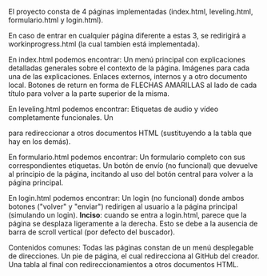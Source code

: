 El proyecto consta de  4 páginas implementadas (index.html, leveling.html, formulario.html y login.html).

En caso de entrar en cualquier página diferente a estas 3, se redirigirá a workinprogress.html (la cual tambíen está implementada).

En index.html podemos encontrar:
    Un menú principal con explicaciones detalladas generales sobre el contexto de la página.
    Imágenes para cada una de las explicaciones.
    Enlaces externos, internos y a otro documento local.
    Botones de return en forma de FLECHAS AMARILLAS al lado de cada título para volver a la parte superior de la misma.


En leveling.html podemos encontrar:
    Etiquetas de audio y vídeo completamente funcionales.
    Un <nav> para redireccionar a otros documentos HTML (sustituyendo a la tabla que hay en los demás).

En formulario.html podemos encontrar:
    Un formulario completo con sus correspondientes etiquetas.
    Un botón de envío (no funcional) que devuelve al principio de la página, incitando al uso del botón central para volver a la página principal.

En login.html podemos encontrar:
    Un login (no funcional) donde ambos botones ("volver" y "enviar") redirigen al usuario a la página principal (simulando un login).
    **Inciso**: cuando se entra a login.html, parece que la página se desplaza ligeramente a la derecha. Esto se debe a la ausencia de barra de scroll vertical (por defecto del buscador).

Contenidos comunes:
    Todas las páginas constan de un menú desplegable de direcciones.
    Un pie de página, el cual redirecciona al GitHub del creador.
    Una tabla al final con redireccionamientos a otros documentos HTML.

